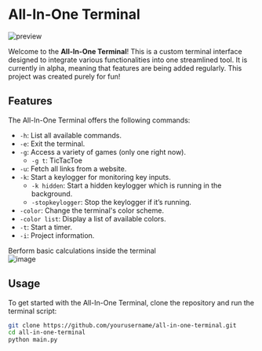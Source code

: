 # All-In-One Terminal

![preview](https://github.com/user-attachments/assets/32ec2d63-6601-4adb-98d4-22499d066e53)



Welcome to the **All-In-One Terminal**! This is a custom terminal interface designed to integrate various functionalities into one streamlined tool. It is currently in alpha, meaning that features are being added regularly. This project was created purely for fun!

## Features

The All-In-One Terminal offers the following commands:

- `-h`: List all available commands.
- `-e`: Exit the terminal.
- `-g`: Access a variety of games (only one right now).
  - `-g t`: TicTacToe
- `-u`: Fetch all links from a website.
- `-k`: Start a keylogger for monitoring key inputs.
  - `-k hidden`: Start a hidden keylogger which is running in the background.
  - `-stopkeylogger`: Stop the keylogger if it’s running.
- `-color`: Change the terminal's color scheme.
- `-color list`: Display a list of available colors.
- `-t`: Start a timer.
- `-i`: Project information.

Berform basic calculations inside the terminal  
![image](https://github.com/user-attachments/assets/4644f808-9a3c-4b30-bfa9-1e737ae97ee2)



## Usage

To get started with the All-In-One Terminal, clone the repository and run the terminal script:

```bash
git clone https://github.com/yourusername/all-in-one-terminal.git
cd all-in-one-terminal
python main.py
